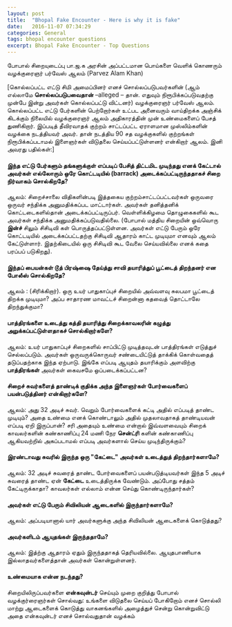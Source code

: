 ```yaml
---
layout: post
title:  "Bhopal Fake Encounter - Here is why it is fake"
date:   2016-11-07 07:34:29
categories: General
tags: bhopal encounter questions
excerpt: Bhopal Fake Encounter - Top Questions
---
```


போபால் சிறையுடைப்பு பா.ஜ.க அரசின் அப்பட்டமான பொய்களை வெளிக் கொணரும் வழக்குரைஞர் பர்வேஸ் ஆலம் (Parvez Alam Khan)

[கொல்லப்பட்ட எட்டு சிமி அமைப்பினர் எனச் சொல்லப்படுபவர்களின் (ஆம் எல்லாமே **சொல்லப்படுபவைதான்** –alleged – தான். எதுவும் நிரூபிக்கப்படுவதற்கு முன்பே இன்று அவர்கள் கொல்லப்பட்டு விட்டனர்) வழக்குரைஞர் பர்வேஸ் ஆலம். கொல்லப்பட்ட எட்டு பேர்களின் பெற்றோர்கள் உட்பட அனைவரும் வாய்திறக்க அஞ்சிக் கிடக்கும் நிலையில் வழக்குரைஞர் ஆலம் அதிகாரத்தின் முன் உண்மைகளைப் பேசத் துணிகிறார். இப்படித் தீவிரவாதக் குற்றம் சாட்டப்பட்ட ஏராளமான முஸ்லிம்களின் வழக்கை நடத்தியவர் அவர். தான் நடத்திய 90 சத வழக்குகளில் குற்றங்கள் நிரூபிக்கப்படாமல் இளைஞர்கள் விடுதலை செய்யப்பட்டுள்ளனர் என்கிறார் ஆலம். இனி அவரது பதில்கள்:]

#### இந்த எட்டு பேர்களும் தங்களுக்குள் எப்படிப் பேசித் திட்டமிட முடிந்தது எனக் கேட்டால் அவர்கள் எல்லோரும் ஒரே கொட்டடியில் (barrack) அடைக்கப்பட்டிருந்ததாகச் சிறை நிர்வாகம் சொல்கிறதே?

ஆலம்: சிறைச்சாலை விதிகளின்படி இத்தகைய குற்றம்சாட்டப்பட்டவர்கள் ஒருவரை ஒருவர் சந்திக்க அனுமதிக்கப்பட மாட்டார்கள். அவர்கள் தனித்தனிக் கொட்டடைகளில்தான் அடைக்கப்பட்டிருப்பர். வெள்ளிக்கிழமை தொழுகைகளில் கூட அவர்கள் சந்திக்க அனுமதிக்கப்படுவதில்லை. (போபால் மத்திய சிறையின் ஒவ்வொரு **இன்ச்** சிலும் சிசிடிவி கள் பொருத்தப்பட்டுள்ளன. அவர்கள் எட்டு பேரும் ஒரே கொட்டடியில் அடைக்கப்பட்டதற்கு சிசிடிவி ஆதாரம் காட்ட முடியுமா எனவும் ஆலம் கேட்டுள்ளார். இதற்கிடையில் ஒரு சிசிடிவி கூட வேலை செய்யவில்லை எனக் கதை பரப்பப் படுகிறது).

#### இந்தப் பையன்கள் **டூத் பிரஷ்ஷை** தேய்த்து சாவி தயாரித்துப் பூட்டைத் திறந்தனர் என போலீஸ் சொல்கிறதே?

ஆலம் : (சிரிக்கிறார்). ஒரு உயர் பாதுகாப்புச் சிறையில் அவ்வளவு சுலபமா பூட்டைத் திறக்க முடியுமா? அப்ப சாதாரண மாவட்டச் சிறைன்னா கதவைத் தொட்டாலே திறந்துக்குமா?

#### பாத்திரங்களை உடைத்து கத்தி தயாரித்து சிறைக்காவலரின் கழுத்து அறுக்கப்பட்டுள்ளதாகச் சொல்கிறார்களே?

ஆலம்: உயர் பாதுகாப்புச் சிறைகளில் சாப்பிட்டு முடித்தவுடன் பாத்திரங்கள் எடுத்துச் செல்லப்படும். அவர்கள் ஒருவருக்கொருவர் சண்டையிட்டுத் தாக்கிக் கொள்வதைத் தடுப்பதற்காக இந்த ஏற்பாடு. இங்கே எப்படி ஆயுதம் தயாரிக்கும் அளவிற்கு **பாத்திரங்கள்** அவர்கள் கைவசமே ஒப்படைக்கப்பட்டன?

#### சிறைச் சுவர்களைத் தாண்டிக் குதிக்க அந்த இளைஞர்கள் போர்வைகளைப் பயன்படுத்தினர் என்கிறார்களே?

ஆலம்: அது 32 அடிச் சுவர். வெறும் போர்வைகளைக் கட்டி அதில் எப்படித் தாண்ட முடியும்? அதை உண்மை எனக் கொண்டாலும் அதில் முதலாவதாகத் தாண்டியவன் எப்படி ஏறி இருப்பான்? சரி அதையும் உண்மை என்றால் இவ்வளவையும் சிறைக் காவலர்களின் கண்காணிப்பு 24 மணி நேர **சென்ட்ரி** களின் கண்காணிப்பு ஆகியவற்றில் அகப்படாமல் எப்படி அவர்களால் செய்ய முடிந்திருக்கும்?

#### இரண்டாவது சுவரில் இருந்த ஒரு "கேட்டை" அவர்கள் உடைத்துத் திறந்தார்களாமே?

ஆலம்: 32 அடிச் சுவரைத் தாண்ட போர்வைகளைப் பயன்படுத்டியவர்கள் இந்த 5 அடிச் சுவரைத் தாண்ட ஏன் **கேட்டை** உடைத்திருக்க வேண்டும். அப்போது சத்தம் கேட்டிருக்காதா? காவலர்கள் எல்லாம் என்ன செய்து கொண்டிருந்தார்கள்?

#### அவர்கள் எட்டு பேரும் சிவிலியன் ஆடைகளில் இருந்தார்களாமே?
ஆலம்: அப்படியானால் யார் அவர்களுக்கு அந்த சிவிலியன் ஆடைகளைக் கொடுத்தது?

#### அவர்களிடம் ஆயுதங்கள் இருந்ததாமே?

ஆலம்: இத்ற்கு ஆதாரம் ஏதும் இருந்ததாகத் தெரியவில்லை. ஆயுதபாணியாக இல்லாதவர்களைத்தான் அவர்கள் கொன்றுள்ளனர்.

#### உண்மையாக என்ன நடந்தது?

சிறையிலிருப்பவர்களை **என்கவுன்டர்** செய்யும் முறை குறித்து போபால் வழக்குர்ரைஞர்கள் சொல்வது: உங்களை விடுதலை செய்யப் போகிறோம் எனச் சொல்லி மாற்று ஆடைகளைக் கொடுத்து வாகனங்களில் அழைத்துச் சென்று கொன்றுவிட்டு அதை என்கவுன்டர் எனச் சொல்வதுதான் வழக்கம்
